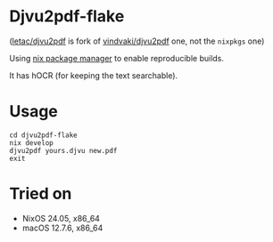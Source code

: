 # Djvu2pdf-flake
([letac/djvu2pdf](https://github.com/letac/djvu2pdf) is fork of [vindvaki/djvu2pdf](https://github.com/vindvaki/djvu2pdf) one, not the `nixpkgs` one)

Using [nix package manager](https://nixos.org/) to enable reproducible builds.

It has hOCR (for keeping the text searchable).


# Usage
```
cd djvu2pdf-flake
nix develop
djvu2pdf yours.djvu new.pdf
exit
```

# Tried on

- NixOS 24.05, x86_64
- macOS 12.7.6, x86_64
 

